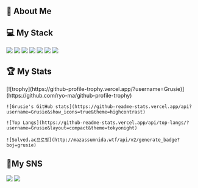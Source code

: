<div>
  <h2> 💬 About Me </h2>

<div>
  <h2>💻 My Stack</h2>
  <p><img src="https://img.shields.io/badge/Android-3DDC84?style=flat-square&amp;logo=Android&amp;logoColor=white" /> <img src="https://img.shields.io/badge/Kotlin-7F52FF?style=flat-square&amp;logo=kotlin&amp;logoColor=white" /> <img src="https://img.shields.io/badge/AndroidStudio-3DDC84?style=flat-square&amp;logo=AndroidStudio&amp;logoColor=white" /> <img src="https://img.shields.io/badge/Java-ff0000?style=flat-square&amp;logo=java&amp;logoColor=white" /> <img src="https://img.shields.io/badge/Github-181717?style=flat-square&amp;logo=Github&amp;logoColor=white" /> <img src="https://img.shields.io/badge/Firebase-FFCA28?style=flat-square&amp;logo=firebase&amp;logoColor=white" /> <img src="https://img.shields.io/badge/Notion-black?style=flat-square&amp;logo=Notion&amp;logoColor=white" />  </p>
</div>

<div>
  <h2>🏆 My Stats</h2>
  <p>  
    [![trophy](https://github-profile-trophy.vercel.app/?username=Grusie)](https://github.com/ryo-ma/github-profile-trophy)
    
    ![Grusie's GitHub stats](https://github-readme-stats.vercel.app/api?username=Grusie&show_icons=true&theme=highcontrast)
  
    ![Top Langs](https://github-readme-stats.vercel.app/api/top-langs/?username=Grusie&layout=compact&theme=tokyonight)

    ![Solved.ac프로필](http://mazassumnida.wtf/api/v2/generate_badge?boj=grusie)
  </p>
</div>
<div>
  <h2>🎵My SNS</h2> <a href="https://acoustic-station-8c0.notion.site/09a3dd4d0ac449159cc17c1f5d52428b"><img src="https://img.shields.io/badge/Notion-black?style=flat-square&amp;logo=Notion&amp;logoColor=white" /></a>
    <a href="https://www.instagram.com/grusie_/"><img src="https://img.shields.io/badge/Instagram-E4405F?style=flat-square&amp;logo=Instagram&amp;logoColor=white" /></a>
  </p>
</div>
